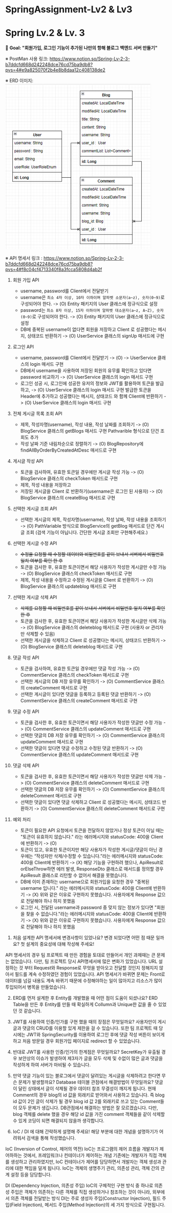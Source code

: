 # SpringAssignment-Lv2 & Lv3

# Spring Lv.2 & Lv. 3

🏁 **Goal:  "회원가입, 로그인 기능이 추가된 나만의 항해 블로그 백엔드 서버 만들기"**


※ PostMan 사용 링크: https://www.notion.so/Spring-Lv-2-3-b7ddcfd668d242248dce76cd75ba9db8?pvs=4#e9a825070f2b4e8b8daa12c408138de2


※ ERD 이미지: ![img_1.png](img.png)


※ API 명세서 링크 : https://www.notion.so/Spring-Lv-2-3-b7ddcfd668d242248dce76cd75ba9db8?pvs=4#f8c04cf4713340f8a3fcca5808d4ab2f


1. 회원 가입 API
    - username, password를 Client에서 전달받기
    - username은  `최소 4자 이상, 10자 이하이며 알파벳 소문자(a~z), 숫자(0~9)`로 구성되어야 한다. -> (O) Entity 패키지의 User 클래스에 정규식으로 설정  
    - password는  `최소 8자 이상, 15자 이하이며 알파벳 대소문자(a~z, A~Z), 숫자(0~9)`로 구성되어야 한다. -> (O) Entity 패키지의 User 클래스에 정규식으로 설정
    - DB에 중복된 username이 없다면 회원을 저장하고 Client 로 성공했다는 메시지, 상태코드 반환하기 -> (O) UserService 클래스의 signUp 매서드에 구현

2. 로그인 API
    - username, password를 Client에서 전달받기 -> (O) -> UserService 클래스의 login 매서드 구현
    - DB에서 username을 사용하여 저장된 회원의 유무를 확인하고 있다면 password 비교하기 -> (O) UserService 클래스의 login 매서드 구현
    - 로그인 성공 시, 로그인에 성공한 유저의 정보와 JWT를 활용하여 토큰을 발급하고, -> (O) UserService 클래스의 login 매서드 구현
      발급한 토큰을 Header에 추가하고 성공했다는 메시지, 상태코드 와 함께 Client에 반환하기 -> (O) UserService 클래스의 login 매서드 구현

3. 전체 게시글 목록 조회 API
    - 제목, 작성자명(username), 작성 내용, 작성 날짜를 조회하기 -> (O) BlogService 클래스의 getBlogs 매서드 구현 Pathvarible 형식으로 단건 조회도 추가
    - 작성 날짜 기준 내림차순으로 정렬하기 -> (O) BlogRepository에 findAllByOrderByCreatedAtDesc 매서드로 구현
   
4. 게시글 작성 API
    - 토큰을 검사하여, 유효한 토큰일 경우에만 게시글 작성 가능 -> (O) BlogService 클래스의 checkToken 매서드로 구현
    - 제목, 작성 내용을 저장하고
    - 저장된 게시글을 Client 로 반환하기(username은 로그인 된 사용자) -> (O) BlogService 클래스의 createBlog 매서드로 구현
   
5. 선택한 게시글 조회 API
    - 선택한 게시글의 제목, 작성자명(username), 작성 날짜, 작성 내용을 조회하기 -> (O) PathVariable 방식으로 BlogService의 getBlog 매서드로 단건 게시글 조회
      (검색 기능이 아닙니다. 간단한 게시글 조회만 구현해주세요.)
   
6. 선택한 게시글 수정 API
    - ~~수정을 요청할 때 수정할 데이터와 비밀번호를 같이 보내서 서버에서 비밀번호 일치 여부를 확인 한 후~~
    - 토큰을 검사한 후, 유효한 토큰이면서 해당 사용자가 작성한 게시글만 수정 가능 -> (O) BlogService 클래스의 checkToken 매서드로 구현
    - 제목, 작성 내용을 수정하고 수정된 게시글을 Client 로 반환하기 -> (O) BlogService 클래스의 updateblog 매서드로 구현

7. 선택한 게시글 삭제 API
    - ~~삭제를 요청할 때 비밀번호를 같이 보내서 서버에서 비밀번호 일치 여부를 확인 한 후~~
    - 토큰을 검사한 후, 유효한 토큰이면서 해당 사용자가 작성한 게시글만 삭제 가능 -> (O) BlogService 클래스의 deleteblog 매서드로 구현 (사용자 or 관리자만 삭제할 수 있음)
    - 선택한 게시글을 삭제하고 Client 로 성공했다는 메시지, 상태코드 반환하기 -> (O) BlogService 클래스의 deleteblog 매서드로 구현

8. 댓글 작성 API
    - 토큰을 검사하여, 유효한 토큰일 경우에만 댓글 작성 가능 -> (O) CommentService 클래스의 checkToken 매서드로 구현
    - 선택한 게시글의 DB 저장 유무를 확인하기 -> (O) CommentService 클래스의 createComment 매서드로 구현
    - 선택한 게시글이 있다면 댓글을 등록하고 등록된 댓글 반환하기 -> (O) CommentService 클래스의 createComment 매서드로 구현
   
9. 댓글 수정 API
    - 토큰을 검사한 후, 유효한 토큰이면서 해당 사용자가 작성한 댓글만 수정 가능 -> (O) CommentService 클래스의 updateComment 매서드로 구현
    - 선택한 댓글의 DB 저장 유무를 확인하기 -> (O) CommentService 클래스의 updateComment 매서드로 구현
    - 선택한 댓글이 있다면 댓글 수정하고 수정된 댓글 반환하기 -> (O) CommentService 클래스의 updateComment 매서드로 구현

10. 댓글 삭제 API
    - 토큰을 검사한 후, 유효한 토큰이면서 해당 사용자가 작성한 댓글만 삭제 가능 -> (O) CommentService 클래스의 deleteComment 매서드로 구현
    - 선택한 댓글의 DB 저장 유무를 확인하기 -> (O) CommentService 클래스의 deleteComment 매서드로 구현
    - 선택한 댓글이 있다면 댓글 삭제하고 Client 로 성공했다는 메시지, 상태코드 반환하기 -> (O) CommentService 클래스의 deleteComment 매서드로 구현

11. 예외 처리
    - 토큰이 필요한 API 요청에서 토큰을 전달하지 않았거나 정상 토큰이 아닐 때는 "토큰이 유효하지 않습니다." 라는 에러메시지와 statusCode: 400을 Client에 반환하기 -> (O)
    - 토큰이 있고, 유효한 토큰이지만 해당 사용자가 작성한 게시글/댓글이 아닌 경우에는 “작성자만 삭제/수정할 수 있습니다.”라는 에러메시지와 statusCode: 400을 Client에 반환하기 -> (X) 해당 기능을 구현하려 했으나, ApiResult로 orElseThrow하면 에러 발생, ResponseDto 클래스로 매서드를 정의할 경우 ApiResult 클래스로 리턴할 수 없어서 해결을 못했습니다. 
    - DB에 이미 존재하는 username으로 회원가입을 요청한 경우 "중복된 username 입니다." 라는 에러메시지와 statusCode: 400을 Client에 반환하기 -> (X) 위와 같은 이유로 구현하지 못했습니다. 사용자에게 Response 값으로 전달해야 하나 하지 못했음
    - 로그인 시, 전달된 username과 password 중 맞지 않는 정보가 있다면 "회원을 찾을 수 없습니다."라는 에러메시지와 statusCode: 400을 Client에 반환하기 -> (X) 위와 같은 이유로 구현하지 못했습니다. 사용자에게 Response 값으로 전달해야 하나 하지 못했음


<aside>

1. 처음 설계한 API 명세서에 변경사항이 있었나요? 변경 되었다면 어떤 점 때문 일까요? 첫 설계의 중요성에 대해 작성해 주세요!

API 명세서의 경우 팀 프로젝트 때 만든 경험을 토대로 만들어서 개인 과제때는 큰 문제는 없었습니다.
다만, 팀 프로젝트 당시 API명세서에 많은 변화가 있었습니다. URL 설정하는 것 부터 Request와 Response로 무엇을 받아오고 전달할 것인지 정해지지 않아서 필드를 계속 수정하였던 경험이 있었습니다.
API 명세서가 바뀌면 문제는 Front로 데이터를 넘길 내용도 계속 바뀌기 때문에 수정해야하는 일이 많아지고 리소스가 많이 투입되어서 병목을 만들었습니다.

2. ERD를 먼저 설계한 후 Entity를 개발했을 때 어떤 점이 도움이 되셨나요?
ERD Table을 만든 후 Entity를 만들 때 확실하게 Collumn과 Unique한 값을 줄 수 있었던 것 같습니다.

3. JWT를 사용하여 인증/인가를 구현 했을 때의 장점은 무엇일까요?
사용자만이 게시글과 댓글의 CRUD를 이용할 있게 제한을 걸 수 있습니다. 또한 팀 프로젝트 때 당시에는 JWT와 SpringSecurity를 이용하여 로그인 후에 댓글 작성 버튼이 보이게 하고 처음 방문일 경우 회원가입 페이지로 redirect 할 수 있었습니다.

4. 반대로 JWT를 사용한 인증/인가의 한계점은 무엇일까요?
SecretKey가 유출될 경우 보안상의 이슈가 발생하여 제3자가 글을 모두 삭제 및 수없이 많은 글과 댓글을 작성하게 하여 서버가 마비될 수 있습니다.

5. 만약 댓글 기능이 있는 블로그에서 댓글이 달려있는 게시글을 삭제하려고 한다면 무슨 문제가 발생할까요? Database 테이블 관점에서 해결방법이 무엇일까요?
댓글이 달린 상태에서 글이 삭제될 경우 데이터 참조 무결성이 깨지게 됩니다. 현재 Comment의 경우 blog의 id 값을 외래키로 받어와서 사용하고 있습니다. 즉 blog id 값이 2인 글이 삭제가 될 경우 blog id 값 2를 외래키로 쓰고 있는 Comment들이 모두 문제가 생깁니다.
DB관점에서 해결하는 방법은 잘 모르겠습니다. 다만, blog 객체를 delete 했을 경우 해당 id 값을 가진 comment 객체들을 같이 삭제할 수 있게 코딩이 되면 해결되지 않을까 생각합니다.

6. IoC / DI 에 대해 간략하게 설명해 주세요!
해당 부분에 대한 개념을 설명하기가 어려워서 검색을 통해 작성했습니다.

IoC (Inversion of Control, 제어의 역전)
IoC는 프로그램의 제어 흐름을 개발자가 제어하하는 것에서, 프레임워크나 컨테이너가 제어하는 개념
기존에는 개발자가 직접 객체를 생성하고 관리하였지만, IoC 컨테이너가 제어를 담당하면서 개발자는 객체 생성과 관리에 대한 책임을 덜게 됩니다.
IoC는 객체의 생명주기 관리, 의존성 관리, 객체 간의 관계 설정 등을 담당합니다.


DI (Dependency Injection, 의존성 주입)
IoC의 구체적인 구현 방식 중 하나로 의존성 주입은 객체가 의존하는 다른 객체를 직접 생성하거나 참조하는 것이 아니라, 외부에서 의존 객체를 전달받는 방식
DI는 주로 생성자 주입(Constructor Injection), 필드 주입(Field Injection), 메서드 주입(Method Injection)의 세 가지 방식으로 구현됩니다.
</aside>